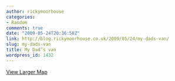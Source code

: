 ```yaml
---
author: rickymoorhouse
categories:
- Random
comments: true
date: "2009-05-24T20:36:58Z"
link: http://blog.rickymoorhouse.co.uk/2009/05/24/my-dads-van/
slug: my-dads-van
title: My Dad’s van
wordpress_id: 1432
---
```


[View Larger Map](http://maps.google.co.uk/maps?cbp=12,271.52,,1,9.3&cbll=52.914723,-1.20839&ll=52.914723,-1.20839&layer=c)
